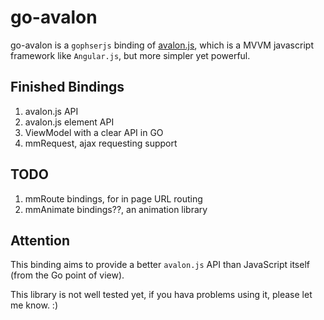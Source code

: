 # go-avalon 

go-avalon is a `gophserjs` binding of [avalon.js][], which is a MVVM javascript framework like `Angular.js`, but more simpler yet powerful.

## Finished Bindings

1. avalon.js API
2. avalon.js element API
3. ViewModel with a clear API in GO
4. mmRequest, ajax requesting support

## TODO

1. mmRoute bindings, for in page URL routing 
2. mmAnimate bindings??, an animation library 

## Attention 

This binding aims to provide a better `avalon.js` API than JavaScript itself (from the Go point of view).

This library is not well tested yet, if you hava problems using it, please
let me know. :)

[avalon.js]: https://github.com/RubyLouvre/avalon